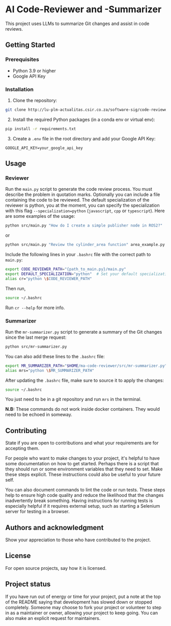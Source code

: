 # AI Code-Reviewer and -Summarizer

This project uses LLMs to summarize Git changes and assist in code reviews.

## Getting Started

### Prerequisites

- Python 3.9 or higher
- Google API Key

### Installation

1. Clone the repository:

```sh
git clone http://lu-plm-actualitas.csir.co.za/software-sig/code-reviewer.git
```

2. Install the required Python packages (in a conda env or virtual env):

```sh
pip install -r requirements.txt
```

3. Create a `.env` file in the root directory and add your Google API Key:

```env
GOOGLE_API_KEY=your_google_api_key
```

## Usage

### Reviewer

Run the `main.py` script to generate the code review process. You must describe the problem in quotation marks. Optionally you can include a file containing the code to be reviewed. The default specialization of the reviewer is python, you at the moment, you can specify the specialization with this flag `--specialization=python` (`javascript`, `cpp` or `typescript`). Here are some examples of the usage:

```sh
python src/main.py "How do I create a simple publisher node in ROS2?"
```

or

```sh
python src/main.py "Review the cylinder_area function" area_example.py
```

Include the following lines in your `.bashrc` file with the correct path to `main.py`:

```sh
export CODE_REVIEWER_PATH="{path_to_main.py}/main.py"
export DEFAULT_SPECIALIZATION="python"  # Set your default specialization her
alias cr="python \$CODE_REVIEWER_PATH"
```

Then run,

```sh
source ~/.bashrc
```

Run `cr --help` for more info.

### Summarizer

Run the `mr-summarizer.py` script to generate a summary of the Git changes since the last merge request:

```sh
python src/mr-summarizer.py
```

You can also add these lines to the `.bashrc` file:

```sh
export MR_SUMMARIZER_PATH="$HOME/ma-code-reviewer/src/mr-summarizer.py"
alias mrs="python \$MR_SUMMARIZER_PATH"
```

After updating the `.bashrc` file, make sure to source it to apply the changes:

```sh
source ~/.bashrc
```

You just need to be in a git repository and run `mrs` in the terminal.

**N.B:** These commands do not work inside docker containers. They would need to be echoed in someway.

## Contributing

State if you are open to contributions and what your requirements are for accepting them.

For people who want to make changes to your project, it's helpful to have some documentation on how to get started. Perhaps there is a script that they should run or some environment variables that they need to set. Make these steps explicit. These instructions could also be useful to your future self.

You can also document commands to lint the code or run tests. These steps help to ensure high code quality and reduce the likelihood that the changes inadvertently break something. Having instructions for running tests is especially helpful if it requires external setup, such as starting a Selenium server for testing in a browser.

## Authors and acknowledgment

Show your appreciation to those who have contributed to the project.

## License

For open source projects, say how it is licensed.

## Project status

If you have run out of energy or time for your project, put a note at the top of the README saying that development has slowed down or stopped completely. Someone may choose to fork your project or volunteer to step in as a maintainer or owner, allowing your project to keep going. You can also make an explicit request for maintainers.

```

```
